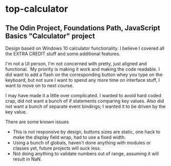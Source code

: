 # top-calculator
## The Odin Project, Foundations Path, JavaScript Basics "Calculator" project

Design based on Windows 10 calculator functionality.
I believe I covered all the EXTRA CREDIT stuff and some additional features.

I'm not a UI person, I'm not concerned with pretty, just aligned and functional.  My priority is making it work and making the code readable.
I did want to add a flash on the corresponding button whey you type on the keyboard, but not sure I want to spend any more time on interface stuff, I want to move on to next course.

I may have made it a little over complicated.
I wanted to avoid hard coded crap, did not want a bunch of if statements comparing key values.
Also did not want a bunch of separate event bindings; I wanted it to be driven by the key value.

There are some known issues
- This is not responsive by design, buttons sizes are static, one hack to make the display field wrap, had to use a fixed width.
- Using a bunch of globals, haven't done anything with modules or classes yet, future projects will suck less.
- Not doing anything to validate numbers out of range, assuming it will result in NaN.
